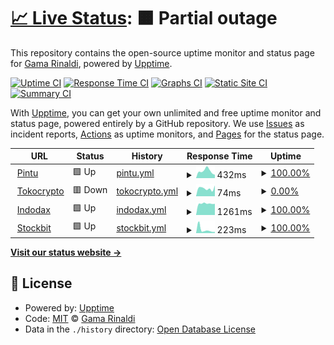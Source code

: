 # [📈 Live Status](https://gammarinaldi.github.io/watcher): <!--live status--> **🟧 Partial outage**

This repository contains the open-source uptime monitor and status page for [Gama Rinaldi](https://www.linkedin.com/in/gamma-rinaldi-a0344872/), powered by [Upptime](https://github.com/upptime/upptime).

[![Uptime CI](https://github.com/gammarinaldi/watcher/workflows/Uptime%20CI/badge.svg)](https://github.com/gammarinaldi/watcher/actions?query=workflow%3A%22Uptime+CI%22)
[![Response Time CI](https://github.com/gammarinaldi/watcher/workflows/Response%20Time%20CI/badge.svg)](https://github.com/gammarinaldi/watcher/actions?query=workflow%3A%22Response+Time+CI%22)
[![Graphs CI](https://github.com/gammarinaldi/watcher/workflows/Graphs%20CI/badge.svg)](https://github.com/gammarinaldi/watcher/actions?query=workflow%3A%22Graphs+CI%22)
[![Static Site CI](https://github.com/gammarinaldi/watcher/workflows/Static%20Site%20CI/badge.svg)](https://github.com/gammarinaldi/watcher/actions?query=workflow%3A%22Static+Site+CI%22)
[![Summary CI](https://github.com/gammarinaldi/watcher/workflows/Summary%20CI/badge.svg)](https://github.com/gammarinaldi/watcher/actions?query=workflow%3A%22Summary+CI%22)

With [Upptime](https://upptime.js.org), you can get your own unlimited and free uptime monitor and status page, powered entirely by a GitHub repository. We use [Issues](https://github.com/gammarinaldi/watcher/issues) as incident reports, [Actions](https://github.com/gammarinaldi/watcher/actions) as uptime monitors, and [Pages](https://gammarinaldi.github.io/watcher) for the status page.

<!--start: status pages-->
<!-- This summary is generated by Upptime (https://github.com/upptime/upptime) -->
<!-- Do not edit this manually, your changes will be overwritten -->
<!-- prettier-ignore -->
| URL | Status | History | Response Time | Uptime |
| --- | ------ | ------- | ------------- | ------ |
| <img alt="" src="https://icons.duckduckgo.com/ip3/pintu.co.id.ico" height="13"> [Pintu](https://pintu.co.id) | 🟩 Up | [pintu.yml](https://github.com/gammarinaldi/watcher/commits/HEAD/history/pintu.yml) | <details><summary><img alt="Response time graph" src="./graphs/pintu/response-time-week.png" height="20"> 432ms</summary><br><a href="https://gammarinaldi.github.io/watcher/history/pintu"><img alt="Response time 407" src="https://img.shields.io/endpoint?url=https%3A%2F%2Fraw.githubusercontent.com%2Fgammarinaldi%2Fwatcher%2FHEAD%2Fapi%2Fpintu%2Fresponse-time.json"></a><br><a href="https://gammarinaldi.github.io/watcher/history/pintu"><img alt="24-hour response time 206" src="https://img.shields.io/endpoint?url=https%3A%2F%2Fraw.githubusercontent.com%2Fgammarinaldi%2Fwatcher%2FHEAD%2Fapi%2Fpintu%2Fresponse-time-day.json"></a><br><a href="https://gammarinaldi.github.io/watcher/history/pintu"><img alt="7-day response time 432" src="https://img.shields.io/endpoint?url=https%3A%2F%2Fraw.githubusercontent.com%2Fgammarinaldi%2Fwatcher%2FHEAD%2Fapi%2Fpintu%2Fresponse-time-week.json"></a><br><a href="https://gammarinaldi.github.io/watcher/history/pintu"><img alt="30-day response time 365" src="https://img.shields.io/endpoint?url=https%3A%2F%2Fraw.githubusercontent.com%2Fgammarinaldi%2Fwatcher%2FHEAD%2Fapi%2Fpintu%2Fresponse-time-month.json"></a><br><a href="https://gammarinaldi.github.io/watcher/history/pintu"><img alt="1-year response time 435" src="https://img.shields.io/endpoint?url=https%3A%2F%2Fraw.githubusercontent.com%2Fgammarinaldi%2Fwatcher%2FHEAD%2Fapi%2Fpintu%2Fresponse-time-year.json"></a></details> | <details><summary><a href="https://gammarinaldi.github.io/watcher/history/pintu">100.00%</a></summary><a href="https://gammarinaldi.github.io/watcher/history/pintu"><img alt="All-time uptime 100.00%" src="https://img.shields.io/endpoint?url=https%3A%2F%2Fraw.githubusercontent.com%2Fgammarinaldi%2Fwatcher%2FHEAD%2Fapi%2Fpintu%2Fuptime.json"></a><br><a href="https://gammarinaldi.github.io/watcher/history/pintu"><img alt="24-hour uptime 100.00%" src="https://img.shields.io/endpoint?url=https%3A%2F%2Fraw.githubusercontent.com%2Fgammarinaldi%2Fwatcher%2FHEAD%2Fapi%2Fpintu%2Fuptime-day.json"></a><br><a href="https://gammarinaldi.github.io/watcher/history/pintu"><img alt="7-day uptime 100.00%" src="https://img.shields.io/endpoint?url=https%3A%2F%2Fraw.githubusercontent.com%2Fgammarinaldi%2Fwatcher%2FHEAD%2Fapi%2Fpintu%2Fuptime-week.json"></a><br><a href="https://gammarinaldi.github.io/watcher/history/pintu"><img alt="30-day uptime 100.00%" src="https://img.shields.io/endpoint?url=https%3A%2F%2Fraw.githubusercontent.com%2Fgammarinaldi%2Fwatcher%2FHEAD%2Fapi%2Fpintu%2Fuptime-month.json"></a><br><a href="https://gammarinaldi.github.io/watcher/history/pintu"><img alt="1-year uptime 100.00%" src="https://img.shields.io/endpoint?url=https%3A%2F%2Fraw.githubusercontent.com%2Fgammarinaldi%2Fwatcher%2FHEAD%2Fapi%2Fpintu%2Fuptime-year.json"></a></details>
| <img alt="" src="https://icons.duckduckgo.com/ip3/tokocrypto.com.ico" height="13"> [Tokocrypto](https://tokocrypto.com) | 🟥 Down | [tokocrypto.yml](https://github.com/gammarinaldi/watcher/commits/HEAD/history/tokocrypto.yml) | <details><summary><img alt="Response time graph" src="./graphs/tokocrypto/response-time-week.png" height="20"> 74ms</summary><br><a href="https://gammarinaldi.github.io/watcher/history/tokocrypto"><img alt="Response time 169" src="https://img.shields.io/endpoint?url=https%3A%2F%2Fraw.githubusercontent.com%2Fgammarinaldi%2Fwatcher%2FHEAD%2Fapi%2Ftokocrypto%2Fresponse-time.json"></a><br><a href="https://gammarinaldi.github.io/watcher/history/tokocrypto"><img alt="24-hour response time 101" src="https://img.shields.io/endpoint?url=https%3A%2F%2Fraw.githubusercontent.com%2Fgammarinaldi%2Fwatcher%2FHEAD%2Fapi%2Ftokocrypto%2Fresponse-time-day.json"></a><br><a href="https://gammarinaldi.github.io/watcher/history/tokocrypto"><img alt="7-day response time 74" src="https://img.shields.io/endpoint?url=https%3A%2F%2Fraw.githubusercontent.com%2Fgammarinaldi%2Fwatcher%2FHEAD%2Fapi%2Ftokocrypto%2Fresponse-time-week.json"></a><br><a href="https://gammarinaldi.github.io/watcher/history/tokocrypto"><img alt="30-day response time 83" src="https://img.shields.io/endpoint?url=https%3A%2F%2Fraw.githubusercontent.com%2Fgammarinaldi%2Fwatcher%2FHEAD%2Fapi%2Ftokocrypto%2Fresponse-time-month.json"></a><br><a href="https://gammarinaldi.github.io/watcher/history/tokocrypto"><img alt="1-year response time 106" src="https://img.shields.io/endpoint?url=https%3A%2F%2Fraw.githubusercontent.com%2Fgammarinaldi%2Fwatcher%2FHEAD%2Fapi%2Ftokocrypto%2Fresponse-time-year.json"></a></details> | <details><summary><a href="https://gammarinaldi.github.io/watcher/history/tokocrypto">0.00%</a></summary><a href="https://gammarinaldi.github.io/watcher/history/tokocrypto"><img alt="All-time uptime 51.33%" src="https://img.shields.io/endpoint?url=https%3A%2F%2Fraw.githubusercontent.com%2Fgammarinaldi%2Fwatcher%2FHEAD%2Fapi%2Ftokocrypto%2Fuptime.json"></a><br><a href="https://gammarinaldi.github.io/watcher/history/tokocrypto"><img alt="24-hour uptime 0.00%" src="https://img.shields.io/endpoint?url=https%3A%2F%2Fraw.githubusercontent.com%2Fgammarinaldi%2Fwatcher%2FHEAD%2Fapi%2Ftokocrypto%2Fuptime-day.json"></a><br><a href="https://gammarinaldi.github.io/watcher/history/tokocrypto"><img alt="7-day uptime 0.00%" src="https://img.shields.io/endpoint?url=https%3A%2F%2Fraw.githubusercontent.com%2Fgammarinaldi%2Fwatcher%2FHEAD%2Fapi%2Ftokocrypto%2Fuptime-week.json"></a><br><a href="https://gammarinaldi.github.io/watcher/history/tokocrypto"><img alt="30-day uptime 4.67%" src="https://img.shields.io/endpoint?url=https%3A%2F%2Fraw.githubusercontent.com%2Fgammarinaldi%2Fwatcher%2FHEAD%2Fapi%2Ftokocrypto%2Fuptime-month.json"></a><br><a href="https://gammarinaldi.github.io/watcher/history/tokocrypto"><img alt="1-year uptime 49.55%" src="https://img.shields.io/endpoint?url=https%3A%2F%2Fraw.githubusercontent.com%2Fgammarinaldi%2Fwatcher%2FHEAD%2Fapi%2Ftokocrypto%2Fuptime-year.json"></a></details>
| <img alt="" src="https://icons.duckduckgo.com/ip3/indodax.com.ico" height="13"> [Indodax](https://indodax.com) | 🟩 Up | [indodax.yml](https://github.com/gammarinaldi/watcher/commits/HEAD/history/indodax.yml) | <details><summary><img alt="Response time graph" src="./graphs/indodax/response-time-week.png" height="20"> 1261ms</summary><br><a href="https://gammarinaldi.github.io/watcher/history/indodax"><img alt="Response time 1299" src="https://img.shields.io/endpoint?url=https%3A%2F%2Fraw.githubusercontent.com%2Fgammarinaldi%2Fwatcher%2FHEAD%2Fapi%2Findodax%2Fresponse-time.json"></a><br><a href="https://gammarinaldi.github.io/watcher/history/indodax"><img alt="24-hour response time 1234" src="https://img.shields.io/endpoint?url=https%3A%2F%2Fraw.githubusercontent.com%2Fgammarinaldi%2Fwatcher%2FHEAD%2Fapi%2Findodax%2Fresponse-time-day.json"></a><br><a href="https://gammarinaldi.github.io/watcher/history/indodax"><img alt="7-day response time 1261" src="https://img.shields.io/endpoint?url=https%3A%2F%2Fraw.githubusercontent.com%2Fgammarinaldi%2Fwatcher%2FHEAD%2Fapi%2Findodax%2Fresponse-time-week.json"></a><br><a href="https://gammarinaldi.github.io/watcher/history/indodax"><img alt="30-day response time 1355" src="https://img.shields.io/endpoint?url=https%3A%2F%2Fraw.githubusercontent.com%2Fgammarinaldi%2Fwatcher%2FHEAD%2Fapi%2Findodax%2Fresponse-time-month.json"></a><br><a href="https://gammarinaldi.github.io/watcher/history/indodax"><img alt="1-year response time 1323" src="https://img.shields.io/endpoint?url=https%3A%2F%2Fraw.githubusercontent.com%2Fgammarinaldi%2Fwatcher%2FHEAD%2Fapi%2Findodax%2Fresponse-time-year.json"></a></details> | <details><summary><a href="https://gammarinaldi.github.io/watcher/history/indodax">100.00%</a></summary><a href="https://gammarinaldi.github.io/watcher/history/indodax"><img alt="All-time uptime 99.84%" src="https://img.shields.io/endpoint?url=https%3A%2F%2Fraw.githubusercontent.com%2Fgammarinaldi%2Fwatcher%2FHEAD%2Fapi%2Findodax%2Fuptime.json"></a><br><a href="https://gammarinaldi.github.io/watcher/history/indodax"><img alt="24-hour uptime 100.00%" src="https://img.shields.io/endpoint?url=https%3A%2F%2Fraw.githubusercontent.com%2Fgammarinaldi%2Fwatcher%2FHEAD%2Fapi%2Findodax%2Fuptime-day.json"></a><br><a href="https://gammarinaldi.github.io/watcher/history/indodax"><img alt="7-day uptime 100.00%" src="https://img.shields.io/endpoint?url=https%3A%2F%2Fraw.githubusercontent.com%2Fgammarinaldi%2Fwatcher%2FHEAD%2Fapi%2Findodax%2Fuptime-week.json"></a><br><a href="https://gammarinaldi.github.io/watcher/history/indodax"><img alt="30-day uptime 100.00%" src="https://img.shields.io/endpoint?url=https%3A%2F%2Fraw.githubusercontent.com%2Fgammarinaldi%2Fwatcher%2FHEAD%2Fapi%2Findodax%2Fuptime-month.json"></a><br><a href="https://gammarinaldi.github.io/watcher/history/indodax"><img alt="1-year uptime 100.00%" src="https://img.shields.io/endpoint?url=https%3A%2F%2Fraw.githubusercontent.com%2Fgammarinaldi%2Fwatcher%2FHEAD%2Fapi%2Findodax%2Fuptime-year.json"></a></details>
| <img alt="" src="https://icons.duckduckgo.com/ip3/stockbit.com.ico" height="13"> [Stockbit](https://stockbit.com) | 🟩 Up | [stockbit.yml](https://github.com/gammarinaldi/watcher/commits/HEAD/history/stockbit.yml) | <details><summary><img alt="Response time graph" src="./graphs/stockbit/response-time-week.png" height="20"> 223ms</summary><br><a href="https://gammarinaldi.github.io/watcher/history/stockbit"><img alt="Response time 947" src="https://img.shields.io/endpoint?url=https%3A%2F%2Fraw.githubusercontent.com%2Fgammarinaldi%2Fwatcher%2FHEAD%2Fapi%2Fstockbit%2Fresponse-time.json"></a><br><a href="https://gammarinaldi.github.io/watcher/history/stockbit"><img alt="24-hour response time 81" src="https://img.shields.io/endpoint?url=https%3A%2F%2Fraw.githubusercontent.com%2Fgammarinaldi%2Fwatcher%2FHEAD%2Fapi%2Fstockbit%2Fresponse-time-day.json"></a><br><a href="https://gammarinaldi.github.io/watcher/history/stockbit"><img alt="7-day response time 223" src="https://img.shields.io/endpoint?url=https%3A%2F%2Fraw.githubusercontent.com%2Fgammarinaldi%2Fwatcher%2FHEAD%2Fapi%2Fstockbit%2Fresponse-time-week.json"></a><br><a href="https://gammarinaldi.github.io/watcher/history/stockbit"><img alt="30-day response time 844" src="https://img.shields.io/endpoint?url=https%3A%2F%2Fraw.githubusercontent.com%2Fgammarinaldi%2Fwatcher%2FHEAD%2Fapi%2Fstockbit%2Fresponse-time-month.json"></a><br><a href="https://gammarinaldi.github.io/watcher/history/stockbit"><img alt="1-year response time 942" src="https://img.shields.io/endpoint?url=https%3A%2F%2Fraw.githubusercontent.com%2Fgammarinaldi%2Fwatcher%2FHEAD%2Fapi%2Fstockbit%2Fresponse-time-year.json"></a></details> | <details><summary><a href="https://gammarinaldi.github.io/watcher/history/stockbit">100.00%</a></summary><a href="https://gammarinaldi.github.io/watcher/history/stockbit"><img alt="All-time uptime 99.95%" src="https://img.shields.io/endpoint?url=https%3A%2F%2Fraw.githubusercontent.com%2Fgammarinaldi%2Fwatcher%2FHEAD%2Fapi%2Fstockbit%2Fuptime.json"></a><br><a href="https://gammarinaldi.github.io/watcher/history/stockbit"><img alt="24-hour uptime 100.00%" src="https://img.shields.io/endpoint?url=https%3A%2F%2Fraw.githubusercontent.com%2Fgammarinaldi%2Fwatcher%2FHEAD%2Fapi%2Fstockbit%2Fuptime-day.json"></a><br><a href="https://gammarinaldi.github.io/watcher/history/stockbit"><img alt="7-day uptime 100.00%" src="https://img.shields.io/endpoint?url=https%3A%2F%2Fraw.githubusercontent.com%2Fgammarinaldi%2Fwatcher%2FHEAD%2Fapi%2Fstockbit%2Fuptime-week.json"></a><br><a href="https://gammarinaldi.github.io/watcher/history/stockbit"><img alt="30-day uptime 100.00%" src="https://img.shields.io/endpoint?url=https%3A%2F%2Fraw.githubusercontent.com%2Fgammarinaldi%2Fwatcher%2FHEAD%2Fapi%2Fstockbit%2Fuptime-month.json"></a><br><a href="https://gammarinaldi.github.io/watcher/history/stockbit"><img alt="1-year uptime 99.93%" src="https://img.shields.io/endpoint?url=https%3A%2F%2Fraw.githubusercontent.com%2Fgammarinaldi%2Fwatcher%2FHEAD%2Fapi%2Fstockbit%2Fuptime-year.json"></a></details>

<!--end: status pages-->

[**Visit our status website →**](https://gammarinaldi.github.io/watcher)

## 📄 License

- Powered by: [Upptime](https://github.com/upptime/upptime)
- Code: [MIT](./LICENSE) © [Gama Rinaldi](https://www.linkedin.com/in/gamma-rinaldi-a0344872/)
- Data in the `./history` directory: [Open Database License](https://opendatacommons.org/licenses/odbl/1-0/)
